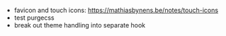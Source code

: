 - favicon and touch icons: https://mathiasbynens.be/notes/touch-icons
- test purgecss
- break out theme handling into separate hook
